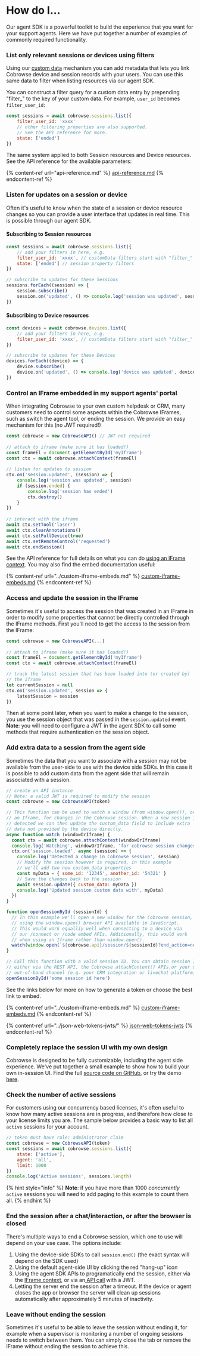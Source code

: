# How do I...

Our agent SDK is a powerful toolkit to build the experience that you want for your support agents. Here we have put together a number of examples of commonly required functionality.

### List only relevant sessions or devices using filters

Using our [custom data](../../sdk-features/identify-your-devices.md) mechanism you can add metadata that lets you link Cobrowse device and session records with your users. You can use this same data to filter when listing resources via our agent SDK.&#x20;

You can construct a filter query for a custom data entry by prepending "filter\_" to the key of your custom data. For example, `user_id` becomes `filter_user_id`:

```javascript
const sessions = await cobrowse.sessions.list({
    filter_user_id: 'xxxx'
    // other filtering properties are also supported.
    // See the API reference for more.
    state: ['ended']
})
```

The same system applied to both Session resources and Device resources. See the API reference for the available parameters:

{% content-ref url="api-reference.md" %}
[api-reference.md](api-reference.md)
{% endcontent-ref %}

### Listen for updates on a session or device

Often it's useful to know when the state of a session or device resource changes so you can provide a user interface that updates in real time. This is possible through our agent SDK.&#x20;

#### Subscribing to Session resources

```javascript
const sessions = await cobrowse.sessions.list({
    // add your filters in here, e.g.
    filter_user_id: 'xxxx', // customData filters start with "filter_"
    state: ['ended'] // session property filters 
})

// subscribe to updates for these Sessions
sessions.forEach((session) => {
    session.subscribe()
    session.on('updated', () => console.log('session was updated', session.id)
})
```

#### Subscribing to Device resources

```javascript
const devices = await cobrowse.devices.list({
    // add your filters in here, e.g.
    filter_user_id: 'xxxx', // customData filters start with "filter_"
})

// subscribe to updates for these Devices
devices.forEach((device) => {
    device.subscribe()
    device.on('updated', () => console.log('device was updated', device.id)
})
```

### Control an IFrame embedded in my support agents' portal

When integrating Cobrowse to your own custom helpdesk or CRM, many customers need to control some aspects within the Cobrowse IFrames, such as switch the agent tool, or ending the session. We provide an easy mechanism for this (no JWT required!)

```javascript
const cobrowse = new CobrowseAPI() // JWT not required
    
// attach to iframe (make sure it has loaded!)
const frameEl = document.getElementById('myIframe')
const ctx = await cobrowse.attachContext(frameEl)
    
// listen for updates to session
ctx.on('session.updated', (session) => {
    console.log('session was updated', session)
    if (session.ended) {
        console.log('session has ended')
        ctx.destroy()
    }
})
    
// interact with the iframe
await ctx.setTool('laser')
await ctx.clearAnnotations()
await ctx.setFullDevice(true)
await ctx.setRemoteControl('requested')
await ctx.endSession()
```

See the API reference for full details on what you can do [using an IFrame context](https://docs.cobrowse.io/agent-side-integrations/agent-sdk/api-reference#interface-remotecontext). You may also find the embed documentation useful:

{% content-ref url="../custom-iframe-embeds.md" %}
[custom-iframe-embeds.md](../custom-iframe-embeds.md)
{% endcontent-ref %}

### Access and update the session in the IFrame

Sometimes it's useful to access the session that was created in an IFrame in order to modify some properties that cannot be directly controlled through the IFrame methods. First you'll need to get the access to the session from the IFrame:

```javascript
const cobrowse = new CobrowseAPI(...) 
    
// attach to iframe (make sure it has loaded!)
const frameEl = document.getElementById('myIframe')
const ctx = await cobrowse.attachContext(frameEl)

// track the latest session that has been loaded into (or created by)
// the iframe 
let currentSession = null
ctx.on('session.updated', session => {
    latestSession = session
})
```

Then at some point later, when you want to make a change to the session, you use the session object that was passed in the `session.updated` event. **Note**: you will need to configure a JWT in the agent SDK to call some methods that require authentication on the session object.

### Add extra data to a session from the agent side

Sometimes the data that you want to associate with a session may not be available from the user-side to use with the device side SDKs.  In this case it is possible to add custom data from the agent side that will remain associated with a session.

```javascript
// create an API instance
// Note: a valid JWT is required to modify the session
const cobrowse = new CobrowseAPI(token)

// This function can be used to watch a window (from window.open()), or
// an Iframe, for changes in the Cobrowse session. When a new session is
// detected we can then update the custom_data field to include extra
// data not provided by the device directly. 
async function watch (windowOrIframe) {
  const ctx = await cobrowse.attachContext(windowOrIframe)
  console.log('Watching', windowOrIframe, 'for cobrowse session changes')
  ctx.on('session.loaded', async (session) => {
    console.log('Detected a change in Cobrowse session', session)
    // Modify the session however is required, in this example
    // we'll add two new custom_data properties
    const myData = { some_id: '12345', another_id: '54321' }
    // Save the changes back to the session
    await session.update({ custom_data: myData })
    console.log('Updated session custom data with', myData)
  })
}

function openSessionById (sessionId) {
  // In this example we'll open a new window for the Cobrowse session,
  // using the window.open() browser API available in JavaScript.
  // This would work equalliy well when connecting to a device via
  // our /connect or /code embed APIs. Additionally, this would work 
  // when using an Iframe rather than window.open().
  watch(window.open(`${cobrowse.api}/session/${sessionId}?end_action=none&token=${cobrowse.token}`))
}

// Call this function with a valid session ID. You can obtain session IDs
// either via the REST API, the Cobrowse attachContext() APIs,or your own
// out-of-band channel (e.g. your CRM integration or livechat platform)
openSessionById('some session id here')
```

See the links below for more on how to generate a token or choose the best link to embed.

{% content-ref url="../custom-iframe-embeds.md" %}
[custom-iframe-embeds.md](../custom-iframe-embeds.md)
{% endcontent-ref %}

{% content-ref url="../json-web-tokens-jwts/" %}
[json-web-tokens-jwts](../json-web-tokens-jwts/)
{% endcontent-ref %}

### Completely replace the session UI with my own design

Cobrowse is designed to be fully customizable, including the agent side experience. We've put together a small example to show how to build your own in-session UI. Find the full [source code on GitHub](https://github.com/cobrowseio/cobrowse-agent-sdk-examples/tree/master/custom-agent-demo), or try the demo [here](https://cobrowseio.github.io/cobrowse-agent-sdk-examples/custom-agent-demo/).

### Check the number of active sessions

For customers using our concurrency based licenses, it's often useful to know how many active sessions are in progress, and therefore how close to your license limits you are. The sample below provides a basic way to list all `active` sessions for your account.

```javascript
// token must have role: administrator claim
const cobrowse = new CobrowseAPI(token)
const sessions = await cobrowse.sessions.list({
    state: ['active'],
    agent: 'all',
    limit: 1000
})
console.log('Active sessions', sessions.length)
```

{% hint style="info" %}
**Note**: if you have more than 1000 _concurrently_ `active` sessions you will need to add paging to this example to count them all.
{% endhint %}

### End the session after a chat/interaction, or after the browser is closed

There's multiple ways to end a Cobrowse session, which one to use will depend on your use case. The options include:

1. Using the device-side SDKs to call `session.end()` (the exact syntax will depend on the SDK used)
2. Using the default agent-side UI by clicking the red "hang-up" icon
3. Using the agent SDK APIs to programatically end the session, either via the [IFrame context](https://docs.cobrowse.io/agent-side-integrations/agent-sdk/api-reference#endsession), or via an[ API call](https://docs.cobrowse.io/agent-side-integrations/agent-sdk/api-reference#end) with a JWT.
4. Letting the server end the session after a timeout. If the device or agent closes the app or browser the server will clean up sessions automatically after approximately 5 minutes of inactivity.

### Leave without ending the session

Sometimes it's useful to be able to leave the session without ending it, for example when a supervisor is monitoring a number of ongoing sessions needs to switch between them. You can simply close the tab or remove the IFrame without ending the session to achieve this.
